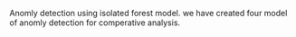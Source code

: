 Anomly detection  using isolated forest model.
we have created four model of anomly detection for comperative analysis.
